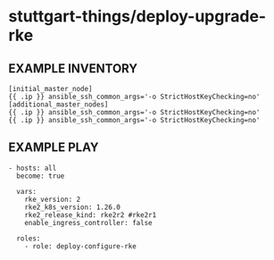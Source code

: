 # stuttgart-things/deploy-upgrade-rke

## EXAMPLE INVENTORY

```
[initial_master_node]
{{ .ip }} ansible_ssh_common_args='-o StrictHostKeyChecking=no'
[additional_master_nodes]
{{ .ip }} ansible_ssh_common_args='-o StrictHostKeyChecking=no'
{{ .ip }} ansible_ssh_common_args='-o StrictHostKeyChecking=no'
```

## EXAMPLE PLAY

```
- hosts: all
  become: true

  vars:
    rke_version: 2
    rke2_k8s_version: 1.26.0
    rke2_release_kind: rke2r2 #rke2r1
    enable_ingress_controller: false
    
  roles:
    - role: deploy-configure-rke
```


